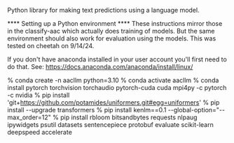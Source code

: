 Python library for making text predictions using a language model.

**** Setting up a Python environment ****
These instructions mirror those in the classify-aac which actually does training of models.
But the same environment should also work for evaluation using the models.
This was tested on cheetah on 9/14/24.

If you don't have anaconda installed in your user account you'll first need to do that.
See: https://docs.anaconda.com/anaconda/install/linux/

% conda create -n aacllm python=3.10
% conda activate aacllm
% conda install pytorch torchvision torchaudio pytorch-cuda cuda mpi4py -c pytorch -c nvidia
% pip install 'git+https://github.com/potamides/uniformers.git#egg=uniformers'
% pip install --upgrade transformers
% pip install kenlm==0.1 --global-option="--max_order=12"
% pip install rbloom bitsandbytes requests nlpaug ipywidgets psutil datasets sentencepiece protobuf evaluate scikit-learn deepspeed accelerate
